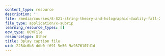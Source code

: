 ```yaml
---
content_type: resource
description: ''
file: /media/courses/8-821-string-theory-and-holographic-duality-fall-2014/2254c6b8ddb0f6915e569a9876107d1d_EUnGZoBa3nc.srt
file_type: application/x-subrip
learning_resource_types: []
ocw_type: OCWFile
resourcetype: Other
title: 3play caption file
uid: 2254c6b8-ddb0-f691-5e56-9a9876107d1d
---
```

